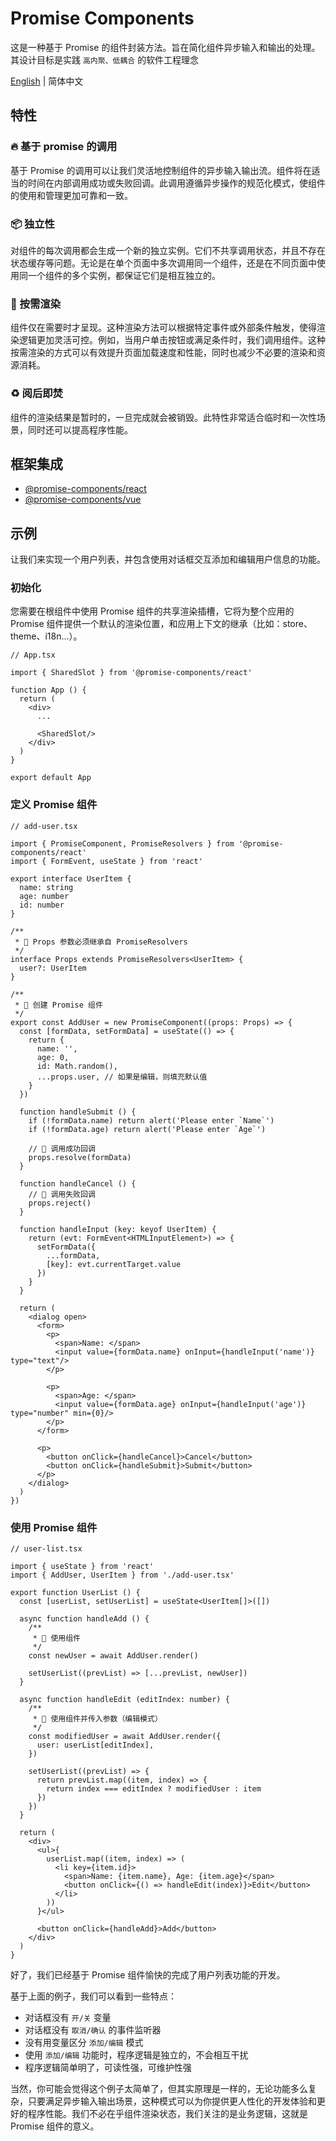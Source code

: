 # Promise Components

这是一种基于 Promise 的组件封装方法。旨在简化组件异步输入和输出的处理。其设计目标是实践 `高内聚、低耦合` 的软件工程理念

[English](./README.md) | 简体中文

## 特性

### 🔥 基于 promise 的调用

基于 Promise 的调用可以让我们灵活地控制组件的异步输入输出流。组件将在适当的时间在内部调用成功或失败回调。此调用遵循异步操作的规范化模式，使组件的使用和管理更加可靠和一致。

### 📦 独立性

对组件的每次调用都会生成一个新的独立实例。它们不共享调用状态，并且不存在状态缓存等问题。无论是在单个页面中多次调用同一个组件，还是在不同页面中使用同一个组件的多个实例，都保证它们是相互独立的。

### 🙋 按需渲染

组件仅在需要时才呈现。这种渲染方法可以根据特定事件或外部条件触发，使得渲染逻辑更加灵活可控。例如，当用户单击按钮或满足条件时，我们调用组件。这种按需渲染的方式可以有效提升页面加载速度和性能，同时也减少不必要的渲染和资源消耗。

### ♻️ 阅后即焚

组件的渲染结果是暂时的，一旦完成就会被销毁。此特性非常适合临时和一次性场景，同时还可以提高程序性能。

## 框架集成

+ [@promise-components/react](./packages/react)
+ [@promise-components/vue](./packages/vue)

## 示例

让我们来实现一个用户列表，并包含使用对话框交互添加和编辑用户信息的功能。

### 初始化

您需要在根组件中使用 Promise 组件的共享渲染插槽，它将为整个应用的 Promise
组件提供一个默认的渲染位置，和应用上下文的继承（比如：store、theme、i18n...）。

```tsx
// App.tsx

import { SharedSlot } from '@promise-components/react'

function App () {
  return (
    <div>
      ...

      <SharedSlot/>
    </div>
  )
}

export default App
```

### 定义 Promise 组件

```tsx
// add-user.tsx

import { PromiseComponent, PromiseResolvers } from '@promise-components/react'
import { FormEvent, useState } from 'react'

export interface UserItem {
  name: string
  age: number
  id: number
}

/**
 * 🔴 Props 参数必须继承自 PromiseResolvers
 */
interface Props extends PromiseResolvers<UserItem> {
  user?: UserItem
}

/**
 * 🔴 创建 Promise 组件
 */
export const AddUser = new PromiseComponent((props: Props) => {
  const [formData, setFormData] = useState(() => {
    return {
      name: '',
      age: 0,
      id: Math.random(),
      ...props.user, // 如果是编辑，则填充默认值
    }
  })

  function handleSubmit () {
    if (!formData.name) return alert('Please enter `Name`')
    if (!formData.age) return alert('Please enter `Age`')

    // 🔴 调用成功回调
    props.resolve(formData)
  }

  function handleCancel () {
    // 🔴 调用失败回调
    props.reject()
  }

  function handleInput (key: keyof UserItem) {
    return (evt: FormEvent<HTMLInputElement>) => {
      setFormData({
        ...formData,
        [key]: evt.currentTarget.value
      })
    }
  }

  return (
    <dialog open>
      <form>
        <p>
          <span>Name: </span>
          <input value={formData.name} onInput={handleInput('name')} type="text"/>
        </p>

        <p>
          <span>Age: </span>
          <input value={formData.age} onInput={handleInput('age')} type="number" min={0}/>
        </p>
      </form>

      <p>
        <button onClick={handleCancel}>Cancel</button>
        <button onClick={handleSubmit}>Submit</button>
      </p>
    </dialog>
  )
})
```

### 使用 Promise 组件

```tsx
// user-list.tsx

import { useState } from 'react'
import { AddUser, UserItem } from './add-user.tsx'

export function UserList () {
  const [userList, setUserList] = useState<UserItem[]>([])

  async function handleAdd () {
    /**
     * 🔴 使用组件
     */
    const newUser = await AddUser.render()

    setUserList((prevList) => [...prevList, newUser])
  }

  async function handleEdit (editIndex: number) {
    /**
     * 🔴 使用组件并传入参数（编辑模式）
     */
    const modifiedUser = await AddUser.render({
      user: userList[editIndex],
    })

    setUserList((prevList) => {
      return prevList.map((item, index) => {
        return index === editIndex ? modifiedUser : item
      })
    })
  }

  return (
    <div>
      <ul>{
        userList.map((item, index) => (
          <li key={item.id}>
            <span>Name: {item.name}, Age: {item.age}</span>
            <button onClick={() => handleEdit(index)}>Edit</button>
          </li>
        ))
      }</ul>

      <button onClick={handleAdd}>Add</button>
    </div>
  )
}
```

好了，我们已经基于 Promise 组件愉快的完成了用户列表功能的开发。

基于上面的例子，我们可以看到一些特点：

+ 对话框没有 `开/关` 变量
+ 对话框没有 `取消/确认` 的事件监听器
+ 没有用变量区分 `添加/编辑` 模式
+ 使用 `添加/编辑` 功能时，程序逻辑是独立的，不会相互干扰
+ 程序逻辑简单明了，可读性强，可维护性强

当然，你可能会觉得这个例子太简单了，但其实原理是一样的，无论功能多么复杂，只要满足异步输入输出场景，这种模式可以为你提供更人性化的开发体验和更好的程序性能。我们不必在乎组件渲染状态，我们关注的是业务逻辑，这就是
Promise 组件的意义。